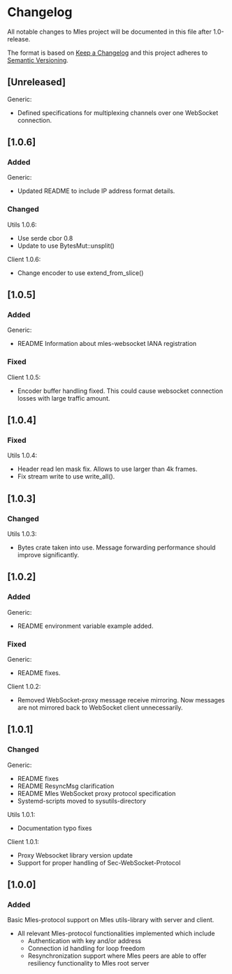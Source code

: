 # Changelog
All notable changes to Mles project will be documented in this file after 1.0-release.

The format is based on [Keep a Changelog](http://keepachangelog.com/en/1.0.0/)
and this project adheres to [Semantic Versioning](http://semver.org/spec/v2.0.0.html).

## [Unreleased]

Generic:
 - Defined specifications for multiplexing channels over one WebSocket connection.

## [1.0.6]

### Added

Generic:
 - Updated README to include IP address format details.

### Changed

Utils 1.0.6:
 - Use serde cbor 0.8
 - Update to use BytesMut::unsplit()

Client 1.0.6:
 - Change encoder to use extend_from_slice()

## [1.0.5]

### Added

Generic:
 - README Information about mles-websocket IANA registration

### Fixed

Client 1.0.5:
 - Encoder buffer handling fixed. This could cause websocket connection losses with large traffic amount.

## [1.0.4]

### Fixed

Utils 1.0.4:
 - Header read len mask fix. Allows to use larger than 4k frames.
 - Fix stream write to use write_all(). 

## [1.0.3]

### Changed

Utils 1.0.3:
 - Bytes crate taken into use. Message forwarding performance should improve significantly.

## [1.0.2]

### Added

Generic:
 - README environment variable example added.

### Fixed

Generic:
 - README fixes.

Client 1.0.2:
 - Removed WebSocket-proxy message receive mirroring. Now messages are not mirrored back to WebSocket client unnecessarily.

## [1.0.1]

### Changed

 Generic:
 - README fixes
 - README ResyncMsg clarification
 - README Mles WebSocket proxy protocol specification
 - Systemd-scripts moved to sysutils-directory
 
 Utils 1.0.1:
 - Documentation typo fixes
 
 Client 1.0.1:
   - Proxy Websocket library version update
   - Support for proper handling of Sec-WebSocket-Protocol 

## [1.0.0]

### Added

Basic Mles-protocol support on Mles utils-library with server and client.
 * All relevant Mles-protocol functionalities implemented which include
   - Authentication with key and/or address
   - Connection id handling for loop freedom
   - Resynchronization support where Mles peers are able to offer resiliency 
     functionality to Mles root server

